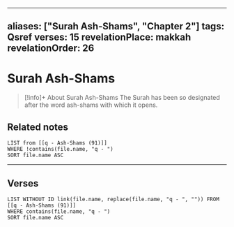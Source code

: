 
---
aliases: ["Surah Ash-Shams", "Chapter 2"]
tags: Qsref
verses: 15
revelationPlace: makkah
revelationOrder: 26
---

# Surah Ash-Shams

> [!info]+ About Surah Ash-Shams
> The Surah has been so designated after the word ash-shams with which it opens.

## Related notes
```dataview
LIST from [[q - Ash-Shams (91)]]
WHERE !contains(file.name, "q - ")
SORT file.name ASC
```

---

## Verses
```dataview
LIST WITHOUT ID link(file.name, replace(file.name, "q - ", "")) FROM [[q - Ash-Shams (91)]]
WHERE contains(file.name, "q - ")
SORT file.name ASC
```

